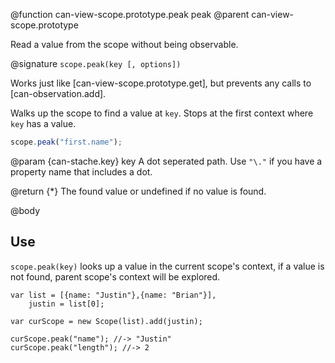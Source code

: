 @function can-view-scope.prototype.peak peak
@parent can-view-scope.prototype

Read a value from the scope without being observable.

@signature `scope.peak(key [, options])`

Works just like [can-view-scope.prototype.get], but prevents any calls to [can-observation.add].


Walks up the scope to find a value at `key`.  Stops at the first context where `key` has
a value.

```js
scope.peak("first.name");
```

@param {can-stache.key} key A dot seperated path.  Use `"\."` if you have a
property name that includes a dot.

@return {*} The found value or undefined if no value is found.

@body

## Use

`scope.peak(key)` looks up a value in the current scope's
context, if a value is not found, parent scope's context
will be explored.

    var list = [{name: "Justin"},{name: "Brian"}],
        justin = list[0];

    var curScope = new Scope(list).add(justin);

    curScope.peak("name"); //-> "Justin"
    curScope.peak("length"); //-> 2
